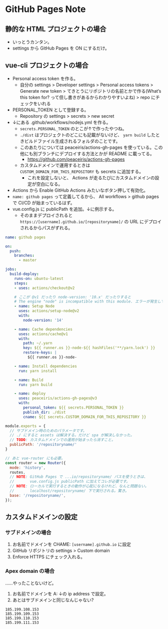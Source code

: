 GitHub Pages Note
===


## 静的な HTML プロジェクトの場合

- いっとうカンタン。
- settings から GitHub Pages を ON にするだけ。


## vue-cli プロジェクトの場合

- Personal access token を作る。
    - 自分の settings > Developer settings > Personal access tokens > Generate new token > てきとうにリポジトリの名前とかで作る(What’s this token for? って但し書きがあるからわかりやすいよね) > repo にチェックをいれる
- PERSONAL_TOKEN として登録する。
    - Repository の settings > secrets > new secret
- ↓にある .github/workflows/nodejs.yml を作る。
    - `secrets.PERSONAL_TOKEN` のとこが↑で作ったやつね。
    - `./dist` はプロジェクトのどこにも記載がないけど、 `yarn build` したときビルドファイル生成されるフォルダのことです。
    - このあたりについては peaceiris/actions-gh-pages を使っている。この他にも別ブランチにデプロイする方法とかが README に載ってる。
        - https://github.com/peaceiris/actions-gh-pages
    - カスタムドメインで運用するときは `CUSTOM_DOMAIN_FOR_THIS_REPOSITORY` も secrets に追加する。
        - これを設定しないと、 Actions が走るたびにカスタムドメインの設定が空白になる。
- Actions から Enable GitHub Actions みたいなボタン押して有効化。
- `name: github pages` って定義してるから、 All workflows > github pages で CI/CD が始まっているはず。
- vue.config.js に publicPath を追加。↓に例示する。
    - そのままデプロイされると `https://[username].github.io/[repositoryname]/` の URL にデプロイされるからパスがずれる。

```yaml
name: github pages

on:
  push:
    branches:
      - master

jobs:
  build-deploy:
    runs-on: ubuntu-latest
    steps:
    - uses: actions/checkout@v2

    # ここが @v1 だったり node-version: '10.x' だったりすると
    # The engine "node" is incompatible with this module. エラーが発生して Actions が動かない。
    - name: Setup Node
      uses: actions/setup-node@v2
      with:
        node-version: '14'

    - name: Cache dependencies
      uses: actions/cache@v1
      with:
        path: ~/.yarn
        key: ${{ runner.os }}-node-${{ hashFiles('**/yarn.lock') }}
        restore-keys: |
          ${{ runner.os }}-node-

    - name: Install dependencies
      run: yarn install

    - name: Build
      run: yarn build

    - name: deploy
      uses: peaceiris/actions-gh-pages@v3
      with:
        personal_token: ${{ secrets.PERSONAL_TOKEN }}
        publish_dir: ./dist
        cname: ${{ secrets.CUSTOM_DOMAIN_FOR_THIS_REPOSITORY }}
```

```js
module.exports = {
  // サブドメイン時のためのパラメータです。
  // ./ にすると assets は解決する。だけど spa が解決しなかった。
  // TODO: カスタムドメインでの運用が始まったら消すこと。
  publicPath: '/repositoryname/'
}
```

```js
// あと vue-router にも必要。
const router = new Router({
  mode: 'history',
  routes,
  // NOTE: GitHub Pages で ...io/repositoryname/ パスを使うときは、
  //       vue.config.js publicPath に加えてコレが必要です。
  // NOTE: ローカルで実行するときの動作が心配になるけれど、なんと問題ない。
  //       localhost/repositoryname/ 下で実行される。驚き。
  base: '/repositoryname/',
});
```


## カスタムドメインの設定

### サブドメインの場合

1. お名前でドメインを CHAME: `[username].github.io` に設定
1. GitHub リポジトリの settings > Custom domain
1. Enforce HTTPS にチェック入れる。

### Apex domain の場合

……やったことないけど。

1. お名前でドメインを A: ↓の ip address で設定。
1. あとはサブドメインと同じなんじゃない?

```plaintext
185.199.108.153
185.199.109.153
185.199.110.153
185.199.111.153
```
